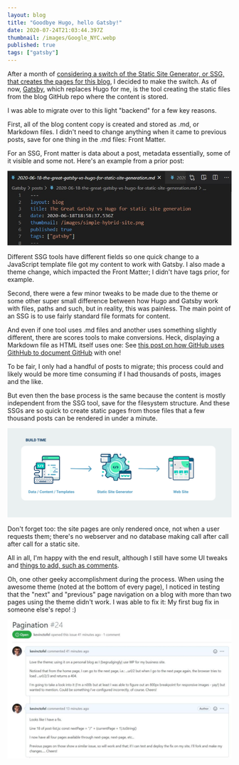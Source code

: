 ```yaml
---
layout: blog
title: "Goodbye Hugo, hello Gatsby!"
date: 2020-07-24T21:03:44.397Z
thumbnail: /images/Google_NYC.webp
published: true
tags: ["gatsby"]
---
```

After a month of [considering a switch of the Static Site Generator, or SSG, that creates the pages for this blog](https://www.kctofel.com/2020-06-18-the-great-gatsby-vs-hugo-for-static-site-generation/), I decided to make the switch. As of now, [Gatsby](https://www.gatsbyjs.org/), which replaces Hugo for me, is the tool creating the static files from the blog GitHub repo where the content is stored.

I was able to migrate over to this light "backend" for a few key reasons.

First, all of the blog content copy is created and stored as .md, or Markdown files. I didn't need to change anything when it came to previous posts, save for one thing in the .md files: Front Matter.

For an SSG, Front matter is data about a post, metadata essentially, some of it visible and some not. Here's an example from a prior post:

![Front matter](../src/images/frontmatter.jpg)

Different SSG tools have different fields so one quick change to a JavaScript template file got my content to work with Gatsby. I also made a theme change, which impacted the Front Matter; I didn't have tags prior, for example.

Second, there were a few minor tweaks to be made due to the theme or some other super small difference between how Hugo and Gatsby work with files, paths and such, but in reality, this was painless. The main point of an SSG is to use fairly standard file formats for content.

And even if one tool uses .md files and another uses something slightly different, there are scores tools to make conversions. Heck, displaying a Markdown file as HTML itself uses one: See [this post on how GitHub uses GithHub to document GitHub](https://github.blog/2015-01-06-how-github-uses-github-to-document-github/) with one! 

To be fair, I only had a handful of posts to migrate; this process could and likely would be more time consuming if I had thousands of posts, images and the like. 

But even then the base process is the same because the content is mostly independent from the SSG tool, save for the filesystem structure. And these SSGs are so quick to create static pages from those files that a few thousand posts can be rendered in under a minute. 

![SSG flow](../src/images/ssg-flow.png)

Don't forget too: the site pages are only rendered once, not when a user requests them; there's no webserver and no database making call after call after call for a static site.

All in all, I'm happy with the end result, although I still have some UI tweaks and [things to add, such as comments](https://www.kctofel.com/2020-07-10-added-to-the-to-do-list-a-jamstack-blog-commenting-system/).

Oh, one other geeky accomplishment during the process. When using the awesome theme (noted at the bottom of every page), I noticed in testing that the "next" and "previous" page navigation on a blog with more than two pages using the theme didn't work. I was able to fix it: My first bug fix in someone else's repo! :)

![Bug fix](../src/images/bug.jpg)